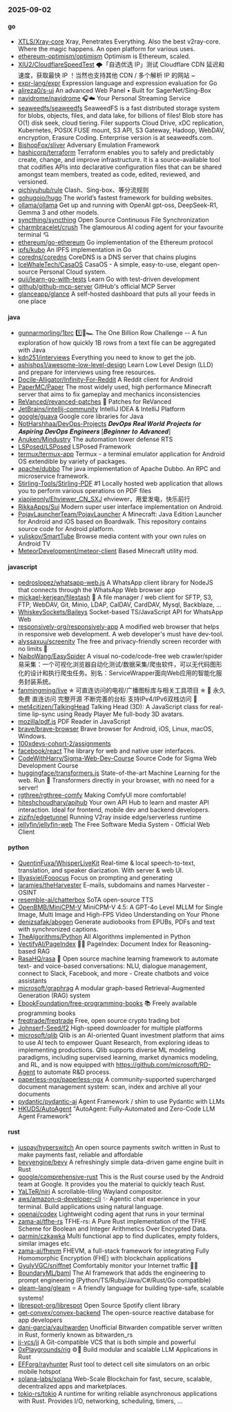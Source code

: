 ### 2025-09-02

#### go
* [XTLS/Xray-core](https://github.com/XTLS/Xray-core) Xray, Penetrates Everything. Also the best v2ray-core. Where the magic happens. An open platform for various uses.
* [ethereum-optimism/optimism](https://github.com/ethereum-optimism/optimism) Optimism is Ethereum, scaled.
* [XIU2/CloudflareSpeedTest](https://github.com/XIU2/CloudflareSpeedTest) 🌩「自选优选 IP」测试 Cloudflare CDN 延迟和速度，获取最快 IP ！当然也支持其他 CDN / 多个解析 IP 的网站 ~
* [expr-lang/expr](https://github.com/expr-lang/expr) Expression language and expression evaluation for Go
* [alireza0/s-ui](https://github.com/alireza0/s-ui) An advanced Web Panel • Built for SagerNet/Sing-Box
* [navidrome/navidrome](https://github.com/navidrome/navidrome) 🎧☁️ Your Personal Streaming Service
* [seaweedfs/seaweedfs](https://github.com/seaweedfs/seaweedfs) SeaweedFS is a fast distributed storage system for blobs, objects, files, and data lake, for billions of files! Blob store has O(1) disk seek, cloud tiering. Filer supports Cloud Drive, xDC replication, Kubernetes, POSIX FUSE mount, S3 API, S3 Gateway, Hadoop, WebDAV, encryption, Erasure Coding. Enterprise version is at seaweedfs.com.
* [BishopFox/sliver](https://github.com/BishopFox/sliver) Adversary Emulation Framework
* [hashicorp/terraform](https://github.com/hashicorp/terraform) Terraform enables you to safely and predictably create, change, and improve infrastructure. It is a source-available tool that codifies APIs into declarative configuration files that can be shared amongst team members, treated as code, edited, reviewed, and versioned.
* [qichiyuhub/rule](https://github.com/qichiyuhub/rule) Clash、Sing-box、等分流规则
* [gohugoio/hugo](https://github.com/gohugoio/hugo) The world’s fastest framework for building websites.
* [ollama/ollama](https://github.com/ollama/ollama) Get up and running with OpenAI gpt-oss, DeepSeek-R1, Gemma 3 and other models.
* [syncthing/syncthing](https://github.com/syncthing/syncthing) Open Source Continuous File Synchronization
* [charmbracelet/crush](https://github.com/charmbracelet/crush) The glamourous AI coding agent for your favourite terminal 💘
* [ethereum/go-ethereum](https://github.com/ethereum/go-ethereum) Go implementation of the Ethereum protocol
* [ipfs/kubo](https://github.com/ipfs/kubo) An IPFS implementation in Go
* [coredns/coredns](https://github.com/coredns/coredns) CoreDNS is a DNS server that chains plugins
* [IceWhaleTech/CasaOS](https://github.com/IceWhaleTech/CasaOS) CasaOS - A simple, easy-to-use, elegant open-source Personal Cloud system.
* [quii/learn-go-with-tests](https://github.com/quii/learn-go-with-tests) Learn Go with test-driven development
* [github/github-mcp-server](https://github.com/github/github-mcp-server) GitHub's official MCP Server
* [glanceapp/glance](https://github.com/glanceapp/glance) A self-hosted dashboard that puts all your feeds in one place

#### java
* [gunnarmorling/1brc](https://github.com/gunnarmorling/1brc) 1️⃣🐝🏎️ The One Billion Row Challenge -- A fun exploration of how quickly 1B rows from a text file can be aggregated with Java
* [kdn251/interviews](https://github.com/kdn251/interviews) Everything you need to know to get the job.
* [ashishps1/awesome-low-level-design](https://github.com/ashishps1/awesome-low-level-design) Learn Low Level Design (LLD) and prepare for interviews using free resources.
* [Docile-Alligator/Infinity-For-Reddit](https://github.com/Docile-Alligator/Infinity-For-Reddit) A Reddit client for Android
* [PaperMC/Paper](https://github.com/PaperMC/Paper) The most widely used, high performance Minecraft server that aims to fix gameplay and mechanics inconsistencies
* [ReVanced/revanced-patches](https://github.com/ReVanced/revanced-patches) 🧩 Patches for ReVanced
* [JetBrains/intellij-community](https://github.com/JetBrains/intellij-community) IntelliJ IDEA & IntelliJ Platform
* [google/guava](https://github.com/google/guava) Google core libraries for Java
* [NotHarshhaa/DevOps-Projects](https://github.com/NotHarshhaa/DevOps-Projects) 𝑫𝒆𝒗𝑶𝒑𝒔 𝑹𝒆𝒂𝒍 𝑾𝒐𝒓𝒍𝒅 𝑷𝒓𝒐𝒋𝒆𝒄𝒕𝒔 𝒇𝒐𝒓 𝑨𝒔𝒑𝒊𝒓𝒊𝒏𝒈 𝑫𝒆𝒗𝑶𝒑𝒔 𝑬𝒏𝒈𝒊𝒏𝒆𝒆𝒓𝒔 [𝑩𝒆𝒈𝒊𝒏𝒏𝒆𝒓 𝒕𝒐 𝑨𝒅𝒗𝒂𝒏𝒄𝒆𝒅]
* [Anuken/Mindustry](https://github.com/Anuken/Mindustry) The automation tower defense RTS
* [LSPosed/LSPosed](https://github.com/LSPosed/LSPosed) LSPosed Framework
* [termux/termux-app](https://github.com/termux/termux-app) Termux - a terminal emulator application for Android OS extendible by variety of packages.
* [apache/dubbo](https://github.com/apache/dubbo) The java implementation of Apache Dubbo. An RPC and microservice framework.
* [Stirling-Tools/Stirling-PDF](https://github.com/Stirling-Tools/Stirling-PDF) #1 Locally hosted web application that allows you to perform various operations on PDF files
* [xiaojieonly/Ehviewer_CN_SXJ](https://github.com/xiaojieonly/Ehviewer_CN_SXJ) ehviewer，用爱发电，快乐前行
* [RikkaApps/Sui](https://github.com/RikkaApps/Sui) Modern super user interface implementation on Android.
* [PojavLauncherTeam/PojavLauncher](https://github.com/PojavLauncherTeam/PojavLauncher) A Minecraft: Java Edition Launcher for Android and iOS based on Boardwalk. This repository contains source code for Android platform.
* [yuliskov/SmartTube](https://github.com/yuliskov/SmartTube) Browse media content with your own rules on Android TV
* [MeteorDevelopment/meteor-client](https://github.com/MeteorDevelopment/meteor-client) Based Minecraft utility mod.

#### javascript
* [pedroslopez/whatsapp-web.js](https://github.com/pedroslopez/whatsapp-web.js) A WhatsApp client library for NodeJS that connects through the WhatsApp Web browser app
* [mickael-kerjean/filestash](https://github.com/mickael-kerjean/filestash) 📁 A file manager / web client for SFTP, S3, FTP, WebDAV, Git, Minio, LDAP, CalDAV, CardDAV, Mysql, Backblaze, ...
* [WhiskeySockets/Baileys](https://github.com/WhiskeySockets/Baileys) Socket-based TS/JavaScript API for WhatsApp Web
* [responsively-org/responsively-app](https://github.com/responsively-org/responsively-app) A modified web browser that helps in responsive web development. A web developer's must have dev-tool.
* [alyssaxuu/screenity](https://github.com/alyssaxuu/screenity) The free and privacy-friendly screen recorder with no limits 🎥
* [NaiboWang/EasySpider](https://github.com/NaiboWang/EasySpider) A visual no-code/code-free web crawler/spider易采集：一个可视化浏览器自动化测试/数据采集/爬虫软件，可以无代码图形化的设计和执行爬虫任务。别名：ServiceWrapper面向Web应用的智能化服务封装系统。
* [fanmingming/live](https://github.com/fanmingming/live) ✯ 可直连访问的电视/广播图标库与相关工具项目 ✯ 🔕 永久免费 直连访问 完整开源 不断完善的台标 支持IPv4/IPv6双栈访问 🔕
* [met4citizen/TalkingHead](https://github.com/met4citizen/TalkingHead) Talking Head (3D): A JavaScript class for real-time lip-sync using Ready Player Me full-body 3D avatars.
* [mozilla/pdf.js](https://github.com/mozilla/pdf.js) PDF Reader in JavaScript
* [brave/brave-browser](https://github.com/brave/brave-browser) Brave browser for Android, iOS, Linux, macOS, Windows.
* [100xdevs-cohort-2/assignments](https://github.com/100xdevs-cohort-2/assignments)
* [facebook/react](https://github.com/facebook/react) The library for web and native user interfaces.
* [CodeWithHarry/Sigma-Web-Dev-Course](https://github.com/CodeWithHarry/Sigma-Web-Dev-Course) Source Code for Sigma Web Development Course
* [huggingface/transformers.js](https://github.com/huggingface/transformers.js) State-of-the-art Machine Learning for the web. Run 🤗 Transformers directly in your browser, with no need for a server!
* [rgthree/rgthree-comfy](https://github.com/rgthree/rgthree-comfy) Making ComfyUI more comfortable!
* [hiteshchoudhary/apihub](https://github.com/hiteshchoudhary/apihub) Your own API Hub to learn and master API interaction. Ideal for frontend, mobile dev and backend developers.
* [zizifn/edgetunnel](https://github.com/zizifn/edgetunnel) Running V2ray inside edge/serverless runtime
* [jellyfin/jellyfin-web](https://github.com/jellyfin/jellyfin-web) The Free Software Media System - Official Web Client

#### python
* [QuentinFuxa/WhisperLiveKit](https://github.com/QuentinFuxa/WhisperLiveKit) Real-time & local speech-to-text, translation, and speaker diarization. With server & web UI.
* [lllyasviel/Fooocus](https://github.com/lllyasviel/Fooocus) Focus on prompting and generating
* [laramies/theHarvester](https://github.com/laramies/theHarvester) E-mails, subdomains and names Harvester - OSINT
* [resemble-ai/chatterbox](https://github.com/resemble-ai/chatterbox) SoTA open-source TTS
* [OpenBMB/MiniCPM-V](https://github.com/OpenBMB/MiniCPM-V) MiniCPM-V 4.5: A GPT-4o Level MLLM for Single Image, Multi Image and High-FPS Video Understanding on Your Phone
* [denizsafak/abogen](https://github.com/denizsafak/abogen) Generate audiobooks from EPUBs, PDFs and text with synchronized captions.
* [TheAlgorithms/Python](https://github.com/TheAlgorithms/Python) All Algorithms implemented in Python
* [VectifyAI/PageIndex](https://github.com/VectifyAI/PageIndex) 📄🧠 PageIndex: Document Index for Reasoning-based RAG
* [RasaHQ/rasa](https://github.com/RasaHQ/rasa) 💬 Open source machine learning framework to automate text- and voice-based conversations: NLU, dialogue management, connect to Slack, Facebook, and more - Create chatbots and voice assistants
* [microsoft/graphrag](https://github.com/microsoft/graphrag) A modular graph-based Retrieval-Augmented Generation (RAG) system
* [EbookFoundation/free-programming-books](https://github.com/EbookFoundation/free-programming-books) 📚 Freely available programming books
* [freqtrade/freqtrade](https://github.com/freqtrade/freqtrade) Free, open source crypto trading bot
* [Johnserf-Seed/f2](https://github.com/Johnserf-Seed/f2) High-speed downloader for multiple platforms
* [microsoft/qlib](https://github.com/microsoft/qlib) Qlib is an AI-oriented Quant investment platform that aims to use AI tech to empower Quant Research, from exploring ideas to implementing productions. Qlib supports diverse ML modeling paradigms, including supervised learning, market dynamics modeling, and RL, and is now equipped with https://github.com/microsoft/RD-Agent to automate R&D process.
* [paperless-ngx/paperless-ngx](https://github.com/paperless-ngx/paperless-ngx) A community-supported supercharged document management system: scan, index and archive all your documents
* [pydantic/pydantic-ai](https://github.com/pydantic/pydantic-ai) Agent Framework / shim to use Pydantic with LLMs
* [HKUDS/AutoAgent](https://github.com/HKUDS/AutoAgent) "AutoAgent: Fully-Automated and Zero-Code LLM Agent Framework"

#### rust
* [juspay/hyperswitch](https://github.com/juspay/hyperswitch) An open source payments switch written in Rust to make payments fast, reliable and affordable
* [bevyengine/bevy](https://github.com/bevyengine/bevy) A refreshingly simple data-driven game engine built in Rust
* [google/comprehensive-rust](https://github.com/google/comprehensive-rust) This is the Rust course used by the Android team at Google. It provides you the material to quickly teach Rust.
* [YaLTeR/niri](https://github.com/YaLTeR/niri) A scrollable-tiling Wayland compositor.
* [aws/amazon-q-developer-cli](https://github.com/aws/amazon-q-developer-cli) ✨ Agentic chat experience in your terminal. Build applications using natural language.
* [openai/codex](https://github.com/openai/codex) Lightweight coding agent that runs in your terminal
* [zama-ai/tfhe-rs](https://github.com/zama-ai/tfhe-rs) TFHE-rs: A Pure Rust implementation of the TFHE Scheme for Boolean and Integer Arithmetics Over Encrypted Data.
* [qarmin/czkawka](https://github.com/qarmin/czkawka) Multi functional app to find duplicates, empty folders, similar images etc.
* [zama-ai/fhevm](https://github.com/zama-ai/fhevm) FHEVM, a full-stack framework for integrating Fully Homomorphic Encryption (FHE) with blockchain applications
* [GyulyVGC/sniffnet](https://github.com/GyulyVGC/sniffnet) Comfortably monitor your Internet traffic 🕵️‍♂️
* [BoundaryML/baml](https://github.com/BoundaryML/baml) The AI framework that adds the engineering to prompt engineering (Python/TS/Ruby/Java/C#/Rust/Go compatible)
* [gleam-lang/gleam](https://github.com/gleam-lang/gleam) ⭐️ A friendly language for building type-safe, scalable systems!
* [librespot-org/librespot](https://github.com/librespot-org/librespot) Open Source Spotify client library
* [get-convex/convex-backend](https://github.com/get-convex/convex-backend) The open-source reactive database for app developers
* [dani-garcia/vaultwarden](https://github.com/dani-garcia/vaultwarden) Unofficial Bitwarden compatible server written in Rust, formerly known as bitwarden_rs
* [jj-vcs/jj](https://github.com/jj-vcs/jj) A Git-compatible VCS that is both simple and powerful
* [0xPlaygrounds/rig](https://github.com/0xPlaygrounds/rig) ⚙️🦀 Build modular and scalable LLM Applications in Rust
* [EFForg/rayhunter](https://github.com/EFForg/rayhunter) Rust tool to detect cell site simulators on an orbic mobile hotspot
* [solana-labs/solana](https://github.com/solana-labs/solana) Web-Scale Blockchain for fast, secure, scalable, decentralized apps and marketplaces.
* [tokio-rs/tokio](https://github.com/tokio-rs/tokio) A runtime for writing reliable asynchronous applications with Rust. Provides I/O, networking, scheduling, timers, ...
